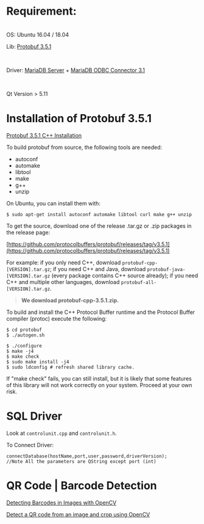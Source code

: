 # Requirement:
 <br>
 OS: Ubuntu 16.04 / 18.04
 
 <br>
 
 Lib: [Protobuf 3.5.1](https://github.com/protocolbuffers/protobuf)
 
 <br>
 
 Driver: [MariaDB Server](https://downloads.mariadb.org/mariadb/10.5.1/) + [MariaDB ODBC Connector 3.1](https://downloads.mariadb.org/connector-odbc/3.1.6/)
 
 <br>
 
 Qt Version > 5.11 
 <br>
# Installation of Protobuf 3.5.1

[Protobuf 3.5.1 C++ Installation](https://github.com/protocolbuffers/protobuf/blob/master/src/README.md)

To build protobuf from source, the following tools are needed:

  * autoconf
  * automake
  * libtool
  * make
  * g++
  * unzip

On Ubuntu, you can install them with:

    $ sudo apt-get install autoconf automake libtool curl make g++ unzip

To get the source, download one of the release .tar.gz or .zip packages in the
release page:

[https://github.com/protocolbuffers/protobuf/releases/tag/v3.5.1](https://github.com/protocolbuffers/protobuf/releases/tag/v3.5.1)

For example: if you only need C++, download `protobuf-cpp-[VERSION].tar.gz`; if
you need C++ and Java, download `protobuf-java-[VERSION].tar.gz` (every package
contains C++ source already); if you need C++ and multiple other languages,
download `protobuf-all-[VERSION].tar.gz`.

> **We download protobuf-cpp-3.5.1.zip.**

To build and install the C++ Protocol Buffer runtime and the Protocol
Buffer compiler (protoc) execute the following:

```shell
$ cd protobuf
$ ./autogen.sh
    
$ ./configure
$ make -j4
$ make check
$ sudo make install -j4
$ sudo ldconfig # refresh shared library cache.
```
If "make check" fails, you can still install, but it is likely that
some features of this library will not work correctly on your system.
Proceed at your own risk.

# SQL Driver

Look at `controlunit.cpp` and `controlunit.h`.

To Connect Driver:
```
connectDatabase(hostName,port,user,password,driverVersion);
//Note All the parameters are QString except port (int)
```


# QR Code | Barcode Detection

[Detecting Barcodes in Images with OpenCV](https://www.pyimagesearch.com/2014/11/24/detecting-barcodes-images-python-opencv/)


[Detect a QR code from an image and crop using OpenCV](https://stackoverflow.com/questions/60359398/python-detect-a-qr-code-from-an-image-and-crop-using-opencv)
